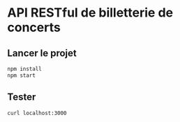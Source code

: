 # API RESTful de billetterie de concerts

## Lancer le projet

~~~bash
npm install
npm start
~~~

## Tester

~~~bash
curl localhost:3000
~~~